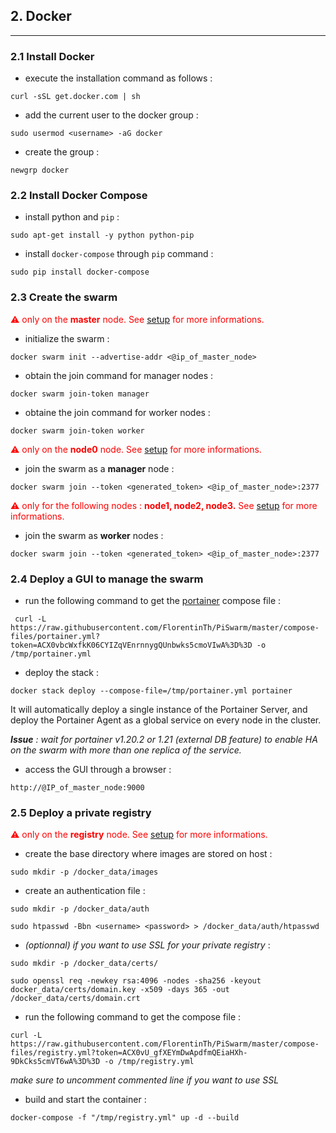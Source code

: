 ## 2. Docker
---

### 2.1 Install Docker

* execute the installation command as follows :
```
curl -sSL get.docker.com | sh
```
* add the current user to the docker group : 
```
sudo usermod <username> -aG docker 
```
* create the group :
```
newgrp docker
```

### 2.2 Install Docker Compose

* install python and ```pip``` :
```
sudo apt-get install -y python python-pip
```

* install ```docker-compose``` through ```pip``` command :
```
sudo pip install docker-compose
```

### 2.3 Create the swarm

<span style="color:red">⚠ only on the </span> **<span style="color:red">master</span>**<span style="color:red"> node. See [setup](https://github.com/FlorentinTh/PiSwarm#setup) for more informations.</span>

* initialize the swarm :
```
docker swarm init --advertise-addr <@ip_of_master_node>
```

* obtain the join command for manager nodes :
```
docker swarm join-token manager
```
* obtaine the join command for worker nodes :
```
docker swarm join-token worker
```

<span style="color:red">⚠ only on the </span> **<span style="color:red">node0</span>**<span style="color:red"> node. See [setup](https://github.com/FlorentinTh/PiSwarm#setup) for more informations.</span>

* join the swarm as a **manager** node :
```
docker swarm join --token <generated_token> <@ip_of_master_node>:2377
```

<span style="color:red">⚠ only for the following nodes : </span> **<span style="color:red">node1, node2, node3.</span>** <span style="color:red">See [setup](https://github.com/FlorentinTh/PiSwarm#setup) for more informations.</span>

* join the swarm as **worker** nodes :
```
docker swarm join --token <generated_token> <@ip_of_master_node>:2377
```

### 2.4 Deploy a GUI to manage the swarm

* run the following command to get the [portainer](http://www.portainer.io/) compose file :
```
 curl -L https://raw.githubusercontent.com/FlorentinTh/PiSwarm/master/compose-files/portainer.yml?token=ACX0vbcWxfkK06CYIZqVEnrnnygQUnbwks5cmoVIwA%3D%3D -o /tmp/portainer.yml
```
* deploy the stack : 
```
docker stack deploy --compose-file=/tmp/portainer.yml portainer
```
It will automatically deploy a single instance of the Portainer Server, and deploy the Portainer Agent as a global service on every node in the cluster.

_**Issue** : wait for portainer v1.20.2 or 1.21 (external DB feature) to enable HA on the swarm with more than one replica of the service._

* access the GUI through a browser : 
```
http://@IP_of_master_node:9000
```

### 2.5 Deploy a private registry

<span style="color:red">⚠ only on the </span> **<span style="color:red">registry</span>**<span style="color:red"> node. See [setup](https://github.com/FlorentinTh/PiSwarm#setup) for more informations.</span>

* create the base directory where images are stored on host :
```
sudo mkdir -p /docker_data/images
```

* create an authentication file :
```
sudo mkdir -p /docker_data/auth

sudo htpasswd -Bbn <username> <password> > /docker_data/auth/htpasswd
```

* _(optionnal) if you want to use SSL for your private registry_ : 
```
sudo mkdir -p /docker_data/certs/

sudo openssl req -newkey rsa:4096 -nodes -sha256 -keyout docker_data/certs/domain.key -x509 -days 365 -out /docker_data/certs/domain.crt
```

* run the following command to get the compose file : 
```
curl -L https://raw.githubusercontent.com/FlorentinTh/PiSwarm/master/compose-files/registry.yml?token=ACX0vU_gfXEYmDwApdfmQEiaHXh-9DkCks5cmVT6wA%3D%3D -o /tmp/registry.yml
```
_make sure to uncomment commented line if you want to use SSL_

* build and start the container :
```
docker-compose -f "/tmp/registry.yml" up -d --build
```
